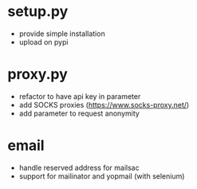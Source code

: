 setup.py
========

-   provide simple installation
-   upload on pypi

proxy.py
========

-   refactor to have api key in parameter
-   add SOCKS proxies (https://www.socks-proxy.net/)
-   add parameter to request anonymity

email
=====

-   handle reserved address for mailsac
-   support for mailinator and yopmail (with selenium)
